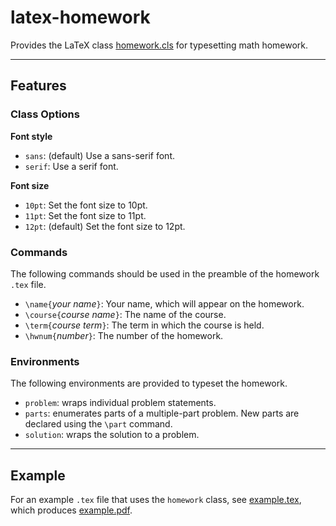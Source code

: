 # latex-homework

Provides the LaTeX class [homework.cls](homework.cls) for typesetting math homework.

*****************

## Features

### Class Options

**Font style**

* `sans`:
  (default) Use a sans-serif font.
* `serif`:
  Use a serif font.

**Font size**

* `10pt`:
  Set the font size to 10pt.
* `11pt`:
  Set the font size to 11pt.
* `12pt`:
  (default) Set the font size to 12pt.

### Commands

The following commands should be used in the preamble of the homework `.tex` file.

* `\name{`*your name*`}`:
  Your name, which will appear on the homework.
* `\course{`*course name*`}`:
  The name of the course.
* `\term{`*course term*`}`:
  The term in which the course is held.
* `\hwnum{`*number*`}`:
  The number of the homework.

### Environments

The following environments are provided to typeset the homework.

* `problem`:
  wraps individual problem statements.
* `parts`:
  enumerates parts of a multiple-part problem.
  New parts are declared using the `\part` command.
* `solution`:
  wraps the solution to a problem.

******************

## Example

For an example `.tex` file that uses the `homework` class, see [example.tex](example.tex), which produces [example.pdf](example.pdf).
